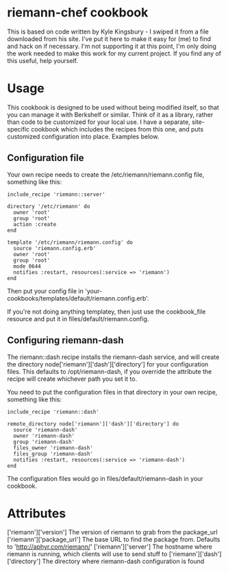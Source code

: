 # riemann-chef cookbook

This is based on code written by Kyle Kingsbury - I swiped it from a file downloaded from his site. I've put it here to make it easy for (me) to find and hack on if necessary. I'm not supporting it at this point, I'm only doing the work needed to make this work for my current project. If you find any of this useful, help yourself.

# Usage

This cookbook is designed to be used without being modified itself, so that you can manage it with Berkshelf or similar. Think of it as a library, rather than code to be customized for your local use. I have a separate, site-specific cookbook which includes the recipes from this one, and puts customized configuration into place. Examples below.

## Configuration file

Your own recipe needs to create the /etc/riemann/riemann.config file, something like this:

    include_recipe 'riemann::server'

    directory '/etc/riemann' do
      owner 'root'
      group 'root'
      action :create
    end

    template '/etc/riemann/riemann.config' do
      source 'riemann.config.erb'
      owner 'root'
      group 'root'
      mode 0644
      notifies :restart, resources(:service => 'riemann')
    end

Then put your config file in 'your-cookbooks/templates/default/riemann.config.erb'.

If you're not doing anything templatey, then just use the cookbook_file resource and put it in files/default/riemann.config.


## Configuring riemann-dash

The riemann::dash recipe installs the riemann-dash service, and will create the directory node['riemann']['dash']['directory'] for your configuration files. This defaults to /opt/riemann-dash, if you override the attribute the recipe will create whichever path you set it to.

You need to put the configuration files in that directory in your own recipe, something like this:

    include_recipe 'riemann::dash'

    remote_directory node['riemann']['dash']['directory'] do
      source 'riemann-dash'
      owner 'riemann-dash'
      group 'riemann-dash'
      files_owner 'riemann-dash'
      files_group 'riemann-dash'
      notifies :restart, resources(:service => 'riemann-dash')
    end

The configuration files would go in files/default/riemann-dash in your cookbook.


# Attributes

['riemann']['version']                The version of riemann to grab from the package_url
['riemann']['package_url']            The base URL to find the package from. Defaults to 'http://aphyr.com/riemann/'
['riemann']['server']                 The hostname where riemann is running, which clients will use to send stuff to
['riemann']['dash']['directory']      The directory where riemann-dash configuration is found
